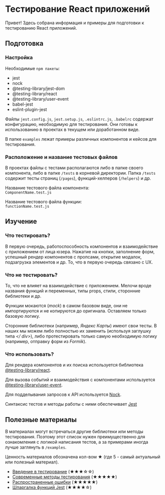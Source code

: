 # Тестирование React приложений

Привет! Здесь собрана информация и примеры для подготовки к тестированию React приложений.

## Подготовка

### Настройка

Необходимые `npm пакеты`:

- jest
- nock
- @testing-library/jest-dom
- @testing-library/react
- @testing-library/user-event
- babel-jest
- eslint-plugin-jest

Файлы `jest.config.js`, `jest.setup.js`, `.eslintrc.js`, `.babelrc` содержат конфигурацию, необходимую для тестирования. Они готовы к использованию в проектах в текущем или доработанном виде.

В папке `examples` лежат примеры различных компонентов и кейсов для тестирования.

### Расположение и название тестовых файлов

В проектах файлы с тестами располагаются либо в папке своего компонента, либо в папке `/tests` в корневой директории. Папка `/tests` содержит тесты страниц (`/pages`), функций-хелперов (`/helpers`) и др.

Название тестового файла компонента:\
`ComponentName.test.js`

Название тестового файла функции:\
`functionName.test.js`

## Изучение

### Что тестировать?

В первую очередь, работоспособность компонентов и взаимодействие с приложением от лица юзера. Нажатие на кнопки, заполнение форм, успешный рендер компонентов с пропсами, открытие модалок, подзагрузка элементов и др. То, что в первую очередь связано с UX.

### Что не тестировать?

То, что не влияет на взаимодействие с приложением. Мелочи вроде названия функций и переменных, типы props, стили, сторонние библиотеки и др.

Функции мокаются (_mock_) в самом базовом виде, они не импортируются и не копируются до оригинала. Оставляем только базовую логику.

Сторонние библиотеки (например, _Яндекс Карты_) имеют свои тесты. В наших мы можем либо полностью их заменить (используя заглушку типа _\</ div>_), либо протестировать только самую необходимую логику (например, отправку форм из _Formik_).

### Что использовать?

Для рендера компонентов и их поиска используется библиотека [@testing-library/react](https://testing-library.com/docs/react-testing-library/intro).

Для вызова событий и взаимодействия с компонентами используется [@testing-library/user-event](https://testing-library.com/docs/ecosystem-user-event/).

Для подделывания запросов к API используется [Nock](github.com/nock/nock).

Синтаксис тестов и методы работы с ними обеспечивает [Jest](https://jestjs.io/docs/getting-started)

## Полезные материалы

В материалах могут встречаться другие библиотеки или методы тестирования. Поэтому этот список нужен преимущественно для ознакомления с логикой написания тестов, а за примерами иногда лучше заглянуть в `/examples`.

Ценность материалов обозначена кол-вом &starf; (где 5 - самый актуальный или полезный материал).

- [Введение в тестирование](https://www.freecodecamp.org/news/testing-react-hooks/) (&starf;&starf;&starf;&star;&star;)
- [Современные методы тестирования](https://blog.sapegin.me/all/react-testing-3-jest-and-react-testing-library/) (&starf;&starf;&starf;&starf;&starf;)
- [Распространенные ошибки](https://kentcdodds.com/blog/common-mistakes-with-react-testing-library) (&starf;&starf;&starf;&starf;&starf;)
- [Шпаргалка функций Jest](https://devhints.io/jest) (&starf;&starf;&starf;&starf;&star;)
